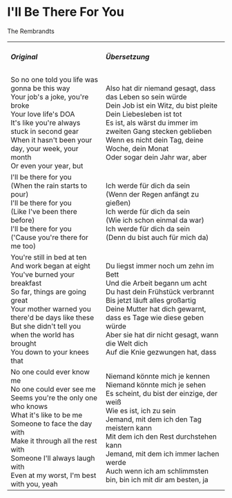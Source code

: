 # I'll Be There For You

The Rembrandts

<table>
    <tr>
        <td>
            <h5> Original </h5>
        </td>
        <td>
            <h5> Übersetzung </h5>
        </td>
    </tr>
    <tr>
        <td>
            So no one told you life was gonna be this way<br>
            Your job's a joke, you're broke<br>
            Your love life's DOA<br>
            It's like you're always stuck in second gear<br>
            When it hasn't been your day, your week, your month<br>
            Or even your year, but
        </td>
        <td>
            Also hat dir niemand gesagt, dass das Leben so sein würde<br>
            Dein Job ist ein Witz, du bist pleite<br>
            Dein Liebesleben ist tot<br>
            Es ist, als wärst du immer im zweiten Gang stecken geblieben<br>
            Wenn es nicht dein Tag, deine Woche, dein Monat<br>
            Oder sogar dein Jahr war, aber
        </td>
    </tr>
    <tr>
        <td>
            I'll be there for you<br>
            (When the rain starts to pour)<br>
            I'll be there for you<br>
            (Like I've been there before)<br>
            I'll be there for you<br>
            ('Cause you're there for me too)
        </td>
        <td>
            Ich werde für dich da sein<br>
            (Wenn der Regen anfängt zu gießen)<br>
            Ich werde für dich da sein<br>
            (Wie ich schon einmal da war)<br>
            Ich werde für dich da sein<br>
            (Denn du bist auch für mich da)
        </td>
    </tr>
    <tr>
        <td>
            You're still in bed at ten<br>
            And work began at eight<br>
            You've burned your breakfast<br>
            So far, things are going great<br>
            Your mother warned you there'd be days like these<br>
            But she didn't tell you when the world has brought<br>
            You down to your knees that
        </td>
        <td>
            Du liegst immer noch um zehn im Bett<br>
            Und die Arbeit begann um acht<br>
            Du hast dein Frühstück verbrannt<br>
            Bis jetzt läuft alles großartig<br>
            Deine Mutter hat dich gewarnt, dass es Tage wie diese geben würde<br>
            Aber sie hat dir nicht gesagt, wann die Welt dich<br>
            Auf die Knie gezwungen hat, dass
        </td>
    </tr>
    <tr>
        <td>
            No one could ever know me<br>
            No one could ever see me<br>
            Seems you're the only one who knows<br>
            What it's like to be me<br>
            Someone to face the day with<br>
            Make it through all the rest with<br>
            Someone I'll always laugh with<br>
            Even at my worst, I'm best with you, yeah
        </td>
        <td>
            Niemand könnte mich je kennen<br>
            Niemand könnte mich je sehen<br>
            Es scheint, du bist der einzige, der weiß<br>
            Wie es ist, ich zu sein<br>
            Jemand, mit dem ich den Tag meistern kann<br>
            Mit dem ich den Rest durchstehen kann<br>
            Jemand, mit dem ich immer lachen werde<br>
            Auch wenn ich am schlimmsten bin, bin ich mit dir am besten, ja
        </td>
    </tr>
</table>
